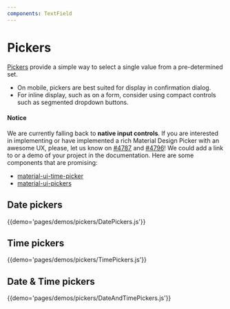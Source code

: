 ```yaml
---
components: TextField
---
```


# Pickers

[Pickers](https://material.io/guidelines/components/pickers.html) provide a simple way to select a single value from a pre-determined set.

- On mobile, pickers are best suited for display in confirmation dialog.
- For inline display, such as on a form, consider using compact controls such as segmented dropdown buttons.

#### Notice

We are currently falling back to **native input controls**.
If you are interested in implementing or have implemented a rich Material Design Picker with an awesome UX, please, let us know on [#4787](https://github.com/callemall/material-ui/issues/4787) and [#4796](https://github.com/callemall/material-ui/issues/4796)! We could add a link to or a demo of your project in the documentation.
Here are some components that are promising:
- [material-ui-time-picker](https://github.com/TeamWertarbyte/material-ui-time-picker)
- [material-ui-pickers](https://github.com/dmtrKovalenko/material-ui-pickers)

## Date pickers

{{demo='pages/demos/pickers/DatePickers.js'}}

## Time pickers

{{demo='pages/demos/pickers/TimePickers.js'}}

## Date & Time pickers

{{demo='pages/demos/pickers/DateAndTimePickers.js'}}

